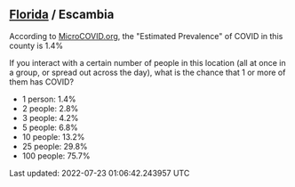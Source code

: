 
## [Florida](/united-states/florida) / Escambia

According to [MicroCOVID.org](http://microcovid.org),
the "Estimated Prevalence" of COVID in this county is 1.4%

If you interact with a certain number of people in this location
(all at once in a group, or spread out across the day), what is the chance that
1 or more of them has COVID?

- 1 person: 1.4%
- 2 people: 2.8%
- 3 people: 4.2%
- 5 people: 6.8%
- 10 people: 13.2%
- 25 people: 29.8%
- 100 people: 75.7%

Last updated: 2022-07-23 01:06:42.243957 UTC
